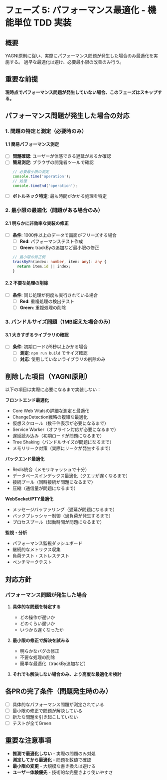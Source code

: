 # フェーズ 5: パフォーマンス最適化 - 機能単位 TDD 実装

## 概要

YAGNI原則に従い、実際にパフォーマンス問題が発生した場合のみ最適化を実施する。
過早な最適化は避け、必要最小限の改善のみ行う。

## 重要な前提

**現時点でパフォーマンス問題が発生していない場合、このフェーズはスキップする。**

## パフォーマンス問題が発生した場合の対応

### 1. 問題の特定と測定（必要時のみ）

#### 1.1 簡易パフォーマンス測定

- [ ] **問題確認**: ユーザーが体感できる遅延があるか確認
- [ ] **簡易測定**: ブラウザの開発者ツールで確認
  ```typescript
  // 必要最小限の測定
  console.time('operation');
  // 処理
  console.timeEnd('operation');
  ```
- [ ] **ボトルネック特定**: 最も時間がかかる処理を特定

### 2. 最小限の最適化（問題がある場合のみ）

#### 2.1 明らかに非効率な実装の修正

- [ ] **条件**: 1000件以上のデータで画面がフリーズする場合
  - [ ] **Red**: パフォーマンステスト作成
  - [ ] **Green**: trackByの追加など最小限の修正
  ```typescript
  // 最小限の修正例
  trackByFn(index: number, item: any): any {
    return item.id || index;
  }
  ```

#### 2.2 不要な処理の削除

- [ ] **条件**: 同じ処理が何度も実行されている場合
  - [ ] **Red**: 重複処理の検出テスト
  - [ ] **Green**: 重複処理の削除

### 3. バンドルサイズ問題（1MB超えた場合のみ）

#### 3.1 大きすぎるライブラリの確認

- [ ] **条件**: 初期ロードが5秒以上かかる場合
  - [ ] **測定**: `npm run build` でサイズ確認
  - [ ] **対応**: 使用していないライブラリの削除のみ

## 削除した項目（YAGNI原則）

以下の項目は実際に必要になるまで実装しない：

**フロントエンド最適化**
- Core Web Vitalsの詳細な測定と最適化
- ChangeDetection戦略の複雑な最適化
- 仮想スクロール（数千件表示が必要になるまで）
- Service Worker（オフライン対応が必要になるまで）
- 遅延読み込み（初期ロードが問題になるまで）
- Tree Shaking（バンドルサイズが問題になるまで）
- メモリリーク対策（実際にリークが発生するまで）

**バックエンド最適化**
- Redis統合（メモリキャッシュで十分）
- データベースインデックス最適化（クエリが遅くなるまで）
- 接続プール（同時接続が問題になるまで）
- 圧縮（通信量が問題になるまで）

**WebSocket/PTY最適化**
- メッセージバッファリング（遅延が問題になるまで）
- バックプレッシャー制御（過負荷が発生するまで）
- プロセスプール（起動時間が問題になるまで）

**監視・分析**
- パフォーマンス監視ダッシュボード
- 継続的なメトリクス収集
- 負荷テスト・ストレステスト
- ベンチマークテスト

## 対応方針

### パフォーマンス問題が発生した場合

1. **具体的な問題を特定する**
   - どの操作が遅いか
   - どのくらい遅いか
   - いつから遅くなったか

2. **最小限の修正で解決を試みる**
   - 明らかなバグの修正
   - 不要な処理の削除
   - 簡単な最適化（trackBy追加など）

3. **それでも解決しない場合のみ、より高度な最適化を検討**

## 各PRの完了条件（問題発生時のみ）

- [ ] 具体的なパフォーマンス問題が測定されている
- [ ] 最小限の修正で問題が解決している
- [ ] 新たな問題を引き起こしていない
- [ ] テストが全てGreen

## 重要な注意事項

- **推測で最適化しない** - 実際の問題のみ対処
- **測定してから最適化** - 問題を数値で確認
- **最小限の変更** - 大規模な書き換えは避ける
- **ユーザー体験優先** - 技術的な完璧さより使いやすさ